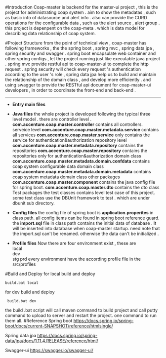 #Introduction 
Coap-master is backend for the master-ui project  ,  this is the  project for administrating coap system .  aim to show the metadatas , such as basic info of datasource and alert info .  also can provide the CURD operations for the configurable data , such as the alert source , alert group .
this project is depenpent on the coap-meta . which is data model for describing  data relationship of  coap system.

#Project  Structure
from the point of technical view , coap-master has following frameworks ,  the the spring boot  ,  spring mvc  , spring data jpa   ,  spring security and swagger .
spring boot  encapsulate  web container and other spring configs , let the project running just like executable java project .  spring mvc   provide restful api to coap-master-ui to complete the http request . spring security will check every request 's authentication  according to  the user 's role  , spring data jpa  help us to build and maintain  the relationship of the domain class  ,  and develop more efficiently  . and using swagger to provide the RESTful api   document for coap-master-ui developers ,  in order to coordinate the front-end and back-end .

----------
 - **Entry main files**
	 

 - **Java files**
	 the whole project is developed following the typical three level model . there are                controller  level . 
**com.accenture.coap.master.controller** contains all controllers.
	 serveice level
	  **com.accenture.coap.master.metadata.service** contains all services 
	  **com.accenture.coap.master.service** only contains the service for authentication&authorization 
	 repository level
	 **com.accenture.coap.master.metadata.repository** contains the repositories 
	 **com.accenture.coap.master.repository** contains the repositories only for 
	 authentication&authorization 
	  domain class 
	 **com.accenture.coap.master.metadata.domain.confdata** contains coap system configurable data domain class  
	 **com.accenture.coap.master.metadata.domain.metadata** contains coap system metadata domain class
	 other packages
	**com.accenture.coap.master.component** contains the java config file for spring boot.
	**com.accenture.coap.master.dto** contains the dto class  
	Test packages
	the test classes contains level test case of this project. some test class use the DBUnit  framework to  test . which are under  dbunit sub directory.
	 

 - **Config files**
the config file of spring boot is **application.properites** in class path.  all config items can be found  in spring boot reference  guard. 
the **import.sql** file  in class path contains the initial data  of  database . It will be inserted into database when coap-master startup. need note that the import.sql can't be renamed. otherwise the data can't be initialized .


 - **Profile files**
	 Now there are four environment exist , these are  
		 local  
		 dev              
		 stg
		 prd 
		 every environment have the according profile  file in the src/profiles
	 

#Build and Deploy
for local build and deploy

    build.bat local

for dev build and deploy

     build.bat dev
the build .bat script will call maven command to build project and call putty command to upload to server and restart the project.  one command to run them all.
#Reference
Spring boot
https://docs.spring.io/spring-boot/docs/current-SNAPSHOT/reference/htmlsingle/

Spring data jpa
https://docs.spring.io/spring-data/jpa/docs/1.11.4.RELEASE/reference/html/

Swagger-ui
https://swagger.io/swagger-ui/


